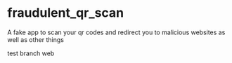 # fraudulent_qr_scan
A fake app to scan your qr codes and redirect you to malicious websites as well as other things

test branch web
